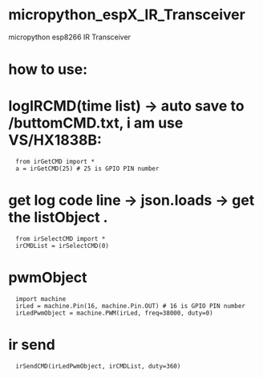 # micropython_espX_IR_Transceiver
micropython esp8266  IR Transceiver


# how to use:
  # logIRCMD(time list) -> auto save to /buttomCMD.txt, i am use VS/HX1838B:
      from irGetCMD import *
      a = irGetCMD(25) # 25 is GPIO PIN number

  # get log code line -> json.loads -> get the listObject . 
      from irSelectCMD import *
      irCMDList = irSelectCMD(0) 

  # pwmObject
      import machine
      irLed = machine.Pin(16, machine.Pin.OUT) # 16 is GPIO PIN number
      irLedPwmObject = machine.PWM(irLed, freq=38000, duty=0)

  # ir send
      irSendCMD(irLedPwmObject, irCMDList, duty=360)
